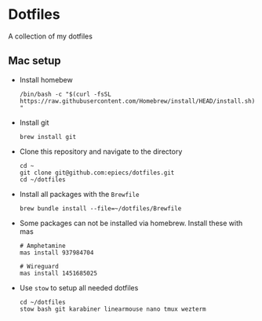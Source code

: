 # Dotfiles

A collection of my dotfiles

## Mac setup

- Install homebew

    `/bin/bash -c "$(curl -fsSL https://raw.githubusercontent.com/Homebrew/install/HEAD/install.sh)"`

- Install git

    `brew install git`

- Clone this repository and navigate to the directory

    ```
    cd ~
    git clone git@github.com:epiecs/dotfiles.git
    cd ~/dotfiles
    ```

- Install all packages with the `Brewfile`

    `brew bundle install --file=~/dotfiles/Brewfile`

- Some packages can not be installed via homebrew. Install these with mas

    ```
    # Amphetamine
    mas install 937984704

    # Wireguard
    mas install 1451685025
    ```

- Use `stow` to setup all needed dotfiles

    ```
    cd ~/dotfiles
    stow bash git karabiner linearmouse nano tmux wezterm
    ```
